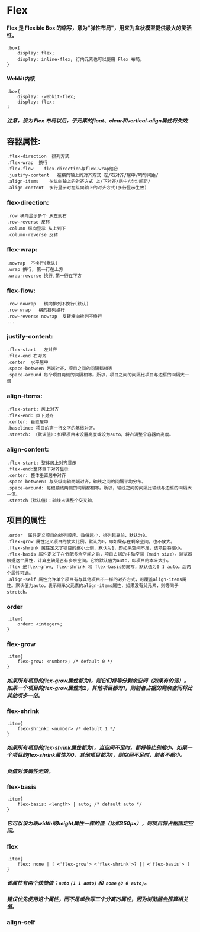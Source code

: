 # Flex

#### Flex 是 Flexible Box 的缩写，意为"弹性布局"，用来为盒状模型提供最大的灵活性。

    .box{
        display: flex; 
        display: inline-flex; 行内元素也可以使用 Flex 布局。
    }


#### Webkit内核

    .box{
        display: -webkit-flex;
        display: flex;
    }


##### 注意，设为 Flex 布局以后，子元素的float、clear和vertical-align属性将失效



## 容器属性:

    .flex-direction  排列方式
    .flex-wrap  换行
    .flex-flow    flex-direction与flex-wrap结合
    .justify-content   在横向轴上的对齐方式 左/右对齐/居中/均匀间距/ 
    .align-items    在纵向轴上的对齐方式 上/下对齐/居中/均匀间距/ 
    .align-content  多行显示时在纵向轴上的对齐方式(多行显示生效)
    
    
### flex-direction:


    .row 横向显示多个 从左到右
    .row-reverse 反转
    .column 纵向显示 从上到下
    .column-reverse 反转
    

### flex-wrap: 


    .nowrap  不换行(默认)
    .wrap 换行, 第一行在上方
    .wrap-reverse 换行,第一行在下方


### flex-flow:

    .row nowrap   横向排列不换行(默认)
    .row wrap   横向排列换行
    .row-reverse nowrap  反转横向排列不换行
    ...
    
    
### justify-content:

    .flex-start   左对齐
    .flex-end 右对齐
    .center  水平居中
    .space-between 两端对齐，项目之间的间隔都相等
    .space-around 每个项目两侧的间隔相等。所以，项目之间的间隔比项目与边框的间隔大一倍



### align-items:

    .flex-start: 居上对齐
    .flex-end: 巨下对齐
    .center: 垂直居中
    .baseline: 项目的第一行文字的基线对齐。
    .stretch: （默认值）：如果项目未设置高度或设为auto，将占满整个容器的高度。


### align-content:

    .flex-start: 整体居上对齐显示
    .flex-end:整体巨下对齐显示
    .center: 整体垂直居中对齐
    .space-between: 与交纵向轴两端对齐，轴线之间的间隔平均分布。
    .space-around: 每根轴线两侧的间隔都相等。所以，轴线之间的间隔比轴线与边框的间隔大一倍。
    .stretch（默认值）：轴线占满整个交叉轴。





## 项目的属性

    .order  属性定义项目的排列顺序。数值越小，排列越靠前，默认为0。
    .flex-grow 属性定义项目的放大比例，默认为0，即如果存在剩余空间，也不放大。
    .flex-shrink 属性定义了项目的缩小比例，默认为1，即如果空间不足，该项目将缩小。
    .flex-basis 属性定义了在分配多余空间之前，项目占据的主轴空间（main size）。浏览器根据这个属性，计算主轴是否有多余空间。它的默认值为auto，即项目的本来大小。
    .flex 是flex-grow, flex-shrink 和 flex-basis的简写，默认值为0 1 auto。后两个属性可选。
    .align-self 属性允许单个项目有与其他项目不一样的对齐方式，可覆盖align-items属性。默认值为auto，表示继承父元素的align-items属性，如果没有父元素，则等同于stretch。
    
    
### order
    .item{
        order: <integer>;
    }


### flex-grow
    .item{
        flex-grow: <number>; /* default 0 */
    }
##### 如果所有项目的flex-grow属性都为1，则它们将等分剩余空间（如果有的话）。如果一个项目的flex-grow属性为2，其他项目都为1，则前者占据的剩余空间将比其他项多一倍。


### flex-shrink
    .item{
        flex-shrink: <number> /* default 1 */
    }
##### 如果所有项目的flex-shrink属性都为1，当空间不足时，都将等比例缩小。如果一个项目的flex-shrink属性为0，其他项目都为1，则空间不足时，前者不缩小。

##### 负值对该属性无效。


### flex-basis
    .item{
        flex-basis: <length> | auto; /* default auto */
    }
##### 它可以设为跟width或height属性一样的值（比如350px），则项目将占据固定空间。


### flex
    .item{  
        flex: none | [ <'flex-grow'> <'flex-shrink'>? || <'flex-basis'> ]
    }
##### 该属性有两个快捷值：`auto`  `(1 1 auto)` 和` none` `(0 0 auto)`。
##### 建议优先使用这个属性，而不是单独写三个分离的属性，因为浏览器会推算相关值。


### align-self

